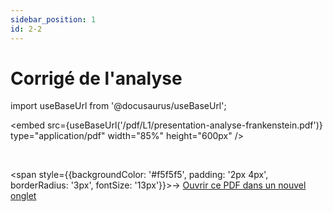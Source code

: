 ```yaml
---
sidebar_position: 1
id: 2-2
---
```

# Corrigé de l'analyse

import useBaseUrl from '@docusaurus/useBaseUrl';

<embed
  src={useBaseUrl('/pdf/L1/presentation-analyse-frankenstein.pdf')}
  type="application/pdf"
  width="85%"
  height="600px"
/>

<br/>

<span style={{backgroundColor: '#f5f5f5', padding: '2px 4px', borderRadius: '3px', fontSize: '13px'}}>→ [Ouvrir ce PDF dans un nouvel onglet](/pdf/L1/presentation-analyse-frankenstein.pdf)</span>

